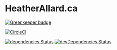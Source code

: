 # HeatherAllard.ca

[![Greenkeeper badge](https://badges.greenkeeper.io/jordond/heatherallard.ca.svg)](https://greenkeeper.io/)

[![CircleCI](https://circleci.com/gh/jordond/heatherallard.ca.svg?style=svg)](https://circleci.com/gh/jordond/heatherallard.ca)

[![dependencies Status](https://david-dm.org/jordond/heatherallard.ca/status.svg)](https://david-dm.org/jordond/heatherallard.ca) [![devDependencies Status](https://david-dm.org/jordond/heatherallard.ca/dev-status.svg)](https://david-dm.org/jordond/heatherallard.ca?type=dev)
